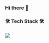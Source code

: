 ### Hi there 👋

<h3 align:"center">🛠 Tech Stack 🛠 <h3>
<img src="https://img.shields.io/badge/Python-8e44ad?style=flat-square&logo=Python&logoColor=white"/></a>
<!--
**iamseungwoo/iamseungwoo** is a ✨ _special_ ✨ repository because its `README.md` (this file) appears on your GitHub profile.

Here are some ideas to get you started:

- 🔭 I’m currently working on ...
- 🌱 I’m currently learning ...
- 👯 I’m looking to collaborate on ...
- 🤔 I’m looking for help with ...
- 💬 Ask me about ...
- 📫 How to reach me: ...
- 😄 Pronouns: ...
- ⚡ Fun fact: ...
-->
